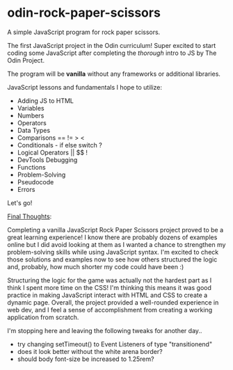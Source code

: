 # odin-rock-paper-scissors

A simple JavaScript program for rock paper scissors.

The first JavaScript project in the Odin curriculum! Super excited to start coding some JavaScript after completing the *thorough* intro to JS by The Odin Project.

The program will be **vanilla** without any frameworks or additional libraries. 

JavaScript lessons and fundamentals I hope to utilize:

- Adding JS to HTML
- Variables
- Numbers
- Operators
- Data Types
- Comparisons == != > <
- Conditionals - if else switch ?
- Logical Operators || $$ !
- DevTools Debugging
- Functions
- Problem-Solving
- Pseudocode
- Errors

Let's go!



<u>Final Thoughts</u>:

Completing a vanilla JavaScript Rock Paper Scissors project proved to be a great learning experience! I know there are probably dozens of examples online but I did avoid looking at them as I wanted a chance to strengthen my problem-solving skills while using JavaScript syntax. I'm excited to check those solutions and examples now to see how others structured the logic and, probably, how much shorter my code could have been :)

Structuring the logic for the game was actually not the hardest part as I think I spent more time on the CSS! I'm thinking this means it was good practice in making JavaScript interact with HTML and CSS to create a dynamic page. Overall, the project provided a well-rounded experience in web dev, and I feel a sense of accomplishment from creating a working application from scratch.



I'm stopping here and leaving the following tweaks for another day..

- try changing setTimeout() to Event Listeners of type "transitionend"
- does it look better without the white arena border?
- should body font-size be increased to 1.25rem?
